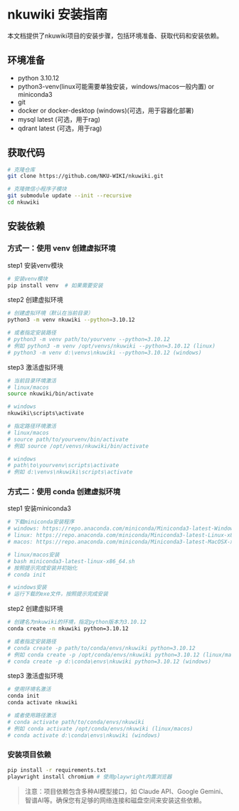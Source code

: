 # nkuwiki 安装指南

本文档提供了nkuwiki项目的安装步骤，包括环境准备、获取代码和安装依赖。

## 环境准备

- python 3.10.12
- python3-venv(linux可能需要单独安装，windows/macos一般内置) or miniconda3
- git
- docker or docker-desktop (windows)(可选，用于容器化部署)
- mysql latest (可选，用于rag)
- qdrant latest (可选，用于rag)

## 获取代码

```bash
# 克隆仓库
git clone https://github.com/NKU-WIKI/nkuwiki.git

# 克隆微信小程序子模块
git submodule update --init --recursive
cd nkuwiki
```

## 安装依赖

### 方式一：使用 venv 创建虚拟环境

step1 安装venv模块

```bash
# 安装venv模块
pip install venv  # 如果需要安装
```

step2 创建虚拟环境

```bash
# 创建虚拟环境（默认在当前目录）
python3 -m venv nkuwiki --python=3.10.12

# 或者指定安装路径
# python3 -m venv path/to/yourvenv --python=3.10.12
# 例如 python3 -m venv /opt/venvs/nkuwiki --python=3.10.12 (linux)
# python3 -m venv d:\venvs\nkuwiki --python=3.10.12 (windows)
```

step3 激活虚拟环境

```bash
# 当前目录环境激活
# linux/macos
source nkuwiki/bin/activate

# windows
nkuwiki\scripts\activate

# 指定路径环境激活
# linux/macos
# source path/to/yourvenv/bin/activate
# 例如 source /opt/venvs/nkuwiki/bin/activate

# windows
# path\to\yourvenv\scripts\activate
# 例如 d:\venvs\nkuwiki\scripts\activate
```

### 方式二：使用 conda 创建虚拟环境

step1 安装miniconda3

```bash
# 下载miniconda安装程序
# windows: https://repo.anaconda.com/miniconda/Miniconda3-latest-Windows-x86_64.exe
# linux: https://repo.anaconda.com/miniconda/Miniconda3-latest-Linux-x86_64.sh
# macos: https://repo.anaconda.com/miniconda/Miniconda3-latest-MacOSX-x86_64.sh

# linux/macos安装
# bash miniconda3-latest-linux-x86_64.sh
# 按照提示完成安装并初始化
# conda init

# windows安装
# 运行下载的exe文件，按照提示完成安装
```

step2 创建虚拟环境

```bash
# 创建名为nkuwiki的环境，指定python版本为3.10.12
conda create -n nkuwiki python=3.10.12

# 或者指定安装路径
# conda create -p path/to/conda/envs/nkuwiki python=3.10.12
# 例如 conda create -p /opt/conda/envs/nkuwiki python=3.10.12 (linux/macos)
# conda create -p d:\conda\envs\nkuwiki python=3.10.12 (windows)
```

step3 激活虚拟环境

```bash
# 使用环境名激活
conda init
conda activate nkuwiki

# 或者使用路径激活
# conda activate path/to/conda/envs/nkuwiki
# 例如 conda activate /opt/conda/envs/nkuwiki (linux/macos)
# conda activate d:\conda\envs\nkuwiki (windows)
```

### 安装项目依赖

```bash
pip install -r requirements.txt
playwright install chromium # 使用playwright内置浏览器
```

> 注意：项目依赖包含多种AI模型接口，如 Claude API、Google Gemini、智谱AI等。确保您有足够的网络连接和磁盘空间来安装这些依赖。 